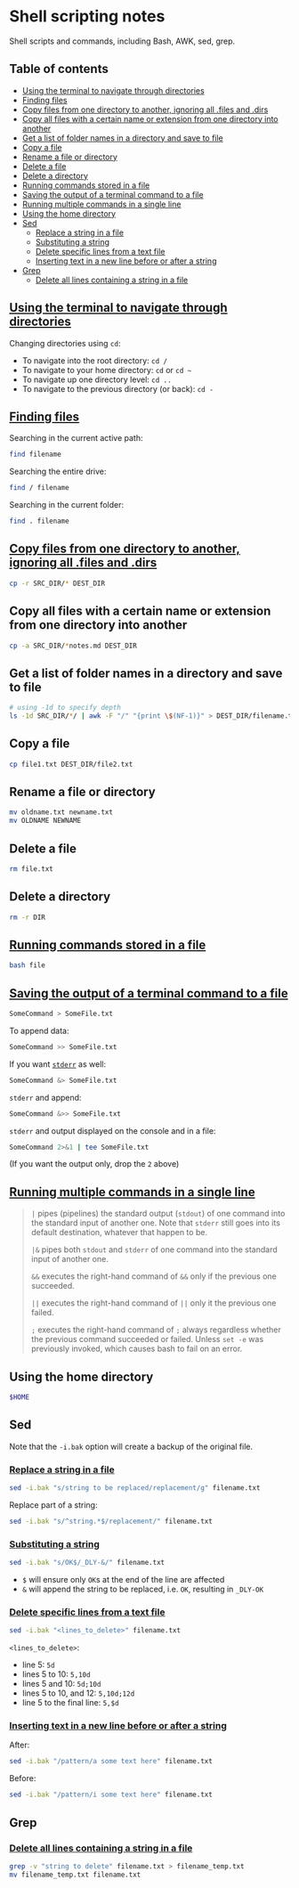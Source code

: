 # Shell scripting notes <!-- omit in toc -->

Shell scripts and commands, including Bash, AWK, sed, grep.

## Table of contents <!-- omit in toc -->

- [Using the terminal to navigate through directories](#using-the-terminal-to-navigate-through-directories)
- [Finding files](#finding-files)
- [Copy files from one directory to another, ignoring all .files and .dirs](#copy-files-from-one-directory-to-another-ignoring-all-files-and-dirs)
- [Copy all files with a certain name or extension from one directory into another](#copy-all-files-with-a-certain-name-or-extension-from-one-directory-into-another)
- [Get a list of folder names in a directory and save to file](#get-a-list-of-folder-names-in-a-directory-and-save-to-file)
- [Copy a file](#copy-a-file)
- [Rename a file or directory](#rename-a-file-or-directory)
- [Delete a file](#delete-a-file)
- [Delete a directory](#delete-a-directory)
- [Running commands stored in a file](#running-commands-stored-in-a-file)
- [Saving the output of a terminal command to a file](#saving-the-output-of-a-terminal-command-to-a-file)
- [Running multiple commands in a single line](#running-multiple-commands-in-a-single-line)
- [Using the home directory](#using-the-home-directory)
- [Sed](#sed)
  - [Replace a string in a file](#replace-a-string-in-a-file)
  - [Substituting a string](#substituting-a-string)
  - [Delete specific lines from a text file](#delete-specific-lines-from-a-text-file)
  - [Inserting text in a new line before or after a string](#inserting-text-in-a-new-line-before-or-after-a-string)
- [Grep](#grep)
  - [Delete all lines containing a string in a file](#delete-all-lines-containing-a-string-in-a-file)

## [Using the terminal to navigate through directories](https://help.ubuntu.com/community/UsingTheTerminal)

Changing directories using `cd`:

- To navigate into the root directory: `cd /`
- To navigate to your home directory: `cd` or `cd ~`
- To navigate up one directory level: `cd ..`
- To navigate to the previous directory (or back): `cd -`

## [Finding files](https://www.lifewire.com/uses-of-linux-command-find-2201100)

Searching in the current active path:

```sh
find filename
```

Searching the entire drive:

```sh
find / filename
```

Searching in the current folder:

```sh
find . filename
```

## [Copy files from one directory to another, ignoring all .files and .dirs](https://stackoverflow.com/a/11557164/4573584)

```sh
cp -r SRC_DIR/* DEST_DIR
```

## Copy all files with a certain name or extension from one directory into another

```sh
cp -a SRC_DIR/*notes.md DEST_DIR
```

## Get a list of folder names in a directory and save to file

```sh
# using -1d to specify depth
ls -1d SRC_DIR/*/ | awk -F "/" "{print \$(NF-1)}" > DEST_DIR/filename.txt
```

## Copy a file

```sh
cp file1.txt DEST_DIR/file2.txt
```

## Rename a file or directory

```sh
mv oldname.txt newname.txt
mv OLDNAME NEWNAME
```

## Delete a file

```sh
rm file.txt
```

## Delete a directory

```sh
rm -r DIR
```

## [Running commands stored in a file](https://stackoverflow.com/a/13568021/4573584)

```sh
bash file
```

## [Saving the output of a terminal command to a file](https://askubuntu.com/a/420983/714808)

```sh
SomeCommand > SomeFile.txt
```

To append data:

```sh
SomeCommand >> SomeFile.txt
```

If you want [`stderr`](https://en.wikipedia.org/wiki/Standard_streams#Standard_error_.28stderr.29) as well:

```sh
SomeCommand &> SomeFile.txt
```

`stderr` and append:

```sh
SomeCommand &>> SomeFile.txt
```

`stderr` and output displayed on the console and in a file:

```sh
SomeCommand 2>&1 | tee SomeFile.txt
```

(If you want the output only, drop the `2` above)

## [Running multiple commands in a single line](https://stackoverflow.com/q/5130847/4573584)

> `|` pipes (pipelines) the standard output (`stdout`) of one command into the standard input of another one. Note that `stderr` still goes into its default destination, whatever that happen to be.
>
> `|&` pipes both `stdout` and `stderr` of one command into the standard input of another one.
>
> `&&` executes the right-hand command of `&&` only if the previous one succeeded.
>
> `||` executes the right-hand command of `||` only it the previous one failed.
>
> `;` executes the right-hand command of `;` always regardless whether the previous command succeeded or failed. Unless `set -e` was previously invoked, which causes bash to fail on an error.

## Using the home directory

```sh
$HOME
```

## Sed

Note that the `-i.bak` option will create a backup of the original file.

### [Replace a string in a file](https://www.cyberciti.biz/faq/how-to-use-sed-to-find-and-replace-text-in-files-in-linux-unix-shell/)

```sh
sed -i.bak "s/string to be replaced/replacement/g" filename.txt
```

Replace part of a string:

```sh
sed -i.bak "s/^string.*$/replacement/" filename.txt
```

### [Substituting a string](https://www.unix.com/shell-programming-and-scripting/266684-using-sed-find-append-insert-same-line.html)

```sh
sed -i.bak "s/OK$/_DLY-&/" filename.txt
```

- `$` will ensure only `OK`s at the end of the line are affected
- `&` will append the string to be replaced, i.e. `OK`, resulting in `_DLY-OK`

### [Delete specific lines from a text file](https://stackoverflow.com/a/2112496/4573584)

```sh
sed -i.bak "<lines_to_delete>" filename.txt
```

`<lines_to_delete>`:

- line 5: `5d`
- lines 5 to 10: `5,10d`
- lines 5 and 10: `5d;10d`
- lines 5 to 10, and 12: `5,10d;12d`
- line 5 to the final line: `5,$d`

### [Inserting text in a new line before or after a string](https://unix.stackexchange.com/q/121161/287341)

After:

```sh
sed -i.bak "/pattern/a some text here" filename.txt
```

Before:

```sh
sed -i.bak "/pattern/i some text here" filename.txt
```

## Grep

### [Delete all lines containing a string in a file](https://stackoverflow.com/a/13188531/4573584)

```sh
grep -v "string to delete" filename.txt > filename_temp.txt
mv filename_temp.txt filename.txt
```
